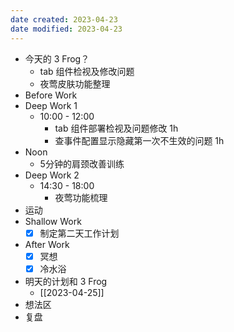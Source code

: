 ```yaml
---
date created: 2023-04-23 
date modified: 2023-04-23
---
```

- 今天的 3 Frog？
	- tab 组件检视及修改问题
	- 夜莺皮肤功能整理
- Before Work
- Deep Work 1
	- 10:00 - 12:00
		- tab 组件部署检视及问题修改 1h
		- 查事件配置显示隐藏第一次不生效的问题 1h
- Noon
	- 5分钟的肩颈改善训练
- Deep Work 2
	- 14:30 - 18:00
		- 夜莺功能梳理
- 运动
- Shallow Work
	- [x] 制定第二天工作计划
- After Work
	- [x] 冥想
	- [x] 冷水浴
- 明天的计划和 3 Frog
	- [[2023-04-25]]
- 想法区
- 复盘
